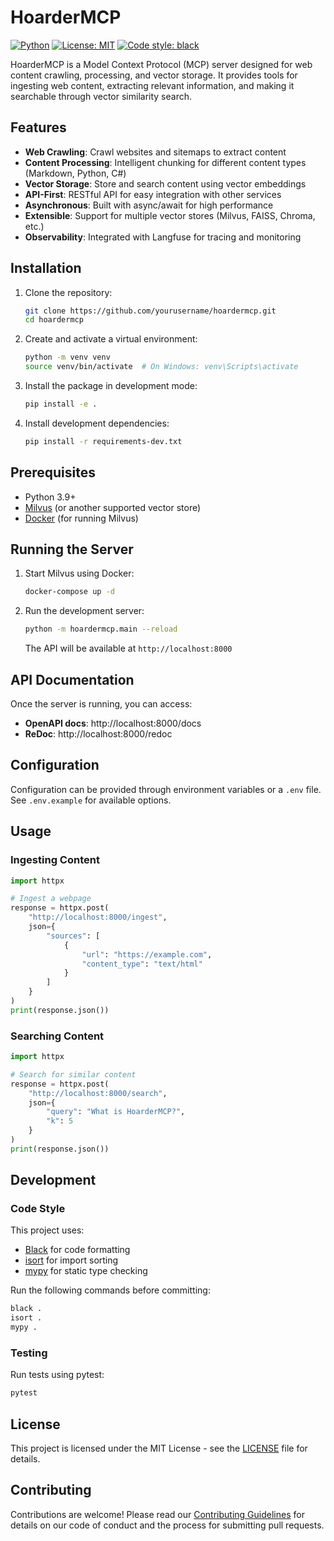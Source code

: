 # HoarderMCP

[![Python](https://img.shields.io/badge/python-3.9+-blue.svg)](https://www.python.org/downloads/)
[![License: MIT](https://img.shields.io/badge/License-MIT-yellow.svg)](https://opensource.org/licenses/MIT)
[![Code style: black](https://img.shields.io/badge/code%20style-black-000000.svg)](https://github.com/psf/black)

HoarderMCP is a Model Context Protocol (MCP) server designed for web content crawling, processing, and vector storage. It provides tools for ingesting web content, extracting relevant information, and making it searchable through vector similarity search.

## Features

- **Web Crawling**: Crawl websites and sitemaps to extract content
- **Content Processing**: Intelligent chunking for different content types (Markdown, Python, C#)
- **Vector Storage**: Store and search content using vector embeddings
- **API-First**: RESTful API for easy integration with other services
- **Asynchronous**: Built with async/await for high performance
- **Extensible**: Support for multiple vector stores (Milvus, FAISS, Chroma, etc.)
- **Observability**: Integrated with Langfuse for tracing and monitoring

## Installation

1. Clone the repository:
   ```bash
   git clone https://github.com/yourusername/hoardermcp.git
   cd hoardermcp
   ```

2. Create and activate a virtual environment:
   ```bash
   python -m venv venv
   source venv/bin/activate  # On Windows: venv\Scripts\activate
   ```

3. Install the package in development mode:
   ```bash
   pip install -e .
   ```

4. Install development dependencies:
   ```bash
   pip install -r requirements-dev.txt
   ```

## Prerequisites

- Python 3.9+
- [Milvus](https://milvus.io/docs/install_standalone-docker.md) (or another supported vector store)
- [Docker](https://www.docker.com/) (for running Milvus)

## Running the Server

1. Start Milvus using Docker:
   ```bash
   docker-compose up -d
   ```

2. Run the development server:
   ```bash
   python -m hoardermcp.main --reload
   ```

   The API will be available at `http://localhost:8000`

## API Documentation

Once the server is running, you can access:

- **OpenAPI docs**: http://localhost:8000/docs
- **ReDoc**: http://localhost:8000/redoc

## Configuration

Configuration can be provided through environment variables or a `.env` file. See `.env.example` for available options.

## Usage

### Ingesting Content

```python
import httpx

# Ingest a webpage
response = httpx.post(
    "http://localhost:8000/ingest",
    json={
        "sources": [
            {
                "url": "https://example.com",
                "content_type": "text/html"
            }
        ]
    }
)
print(response.json())
```

### Searching Content

```python
import httpx

# Search for similar content
response = httpx.post(
    "http://localhost:8000/search",
    json={
        "query": "What is HoarderMCP?",
        "k": 5
    }
)
print(response.json())
```

## Development

### Code Style

This project uses:

- [Black](https://github.com/psf/black) for code formatting
- [isort](https://pycqa.github.io/isort/) for import sorting
- [mypy](http://mypy-lang.org/) for static type checking

Run the following commands before committing:

```bash
black .
isort .
mypy .
```

### Testing

Run tests using pytest:

```bash
pytest
```

## License

This project is licensed under the MIT License - see the [LICENSE](LICENSE) file for details.

## Contributing

Contributions are welcome! Please read our [Contributing Guidelines](CONTRIBUTING.md) for details on our code of conduct and the process for submitting pull requests.
